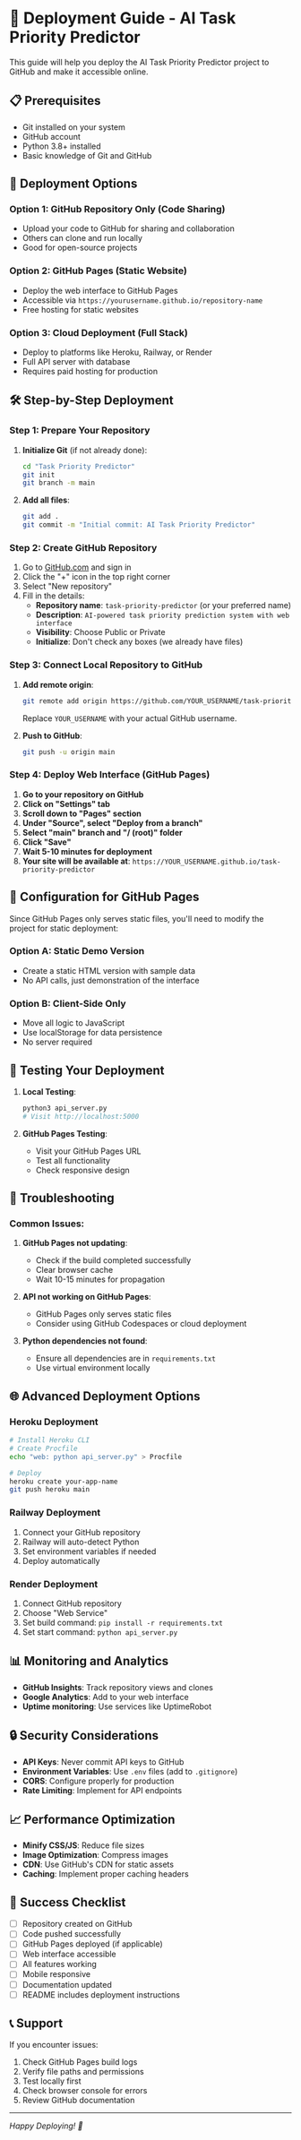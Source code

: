 # 🚀 Deployment Guide - AI Task Priority Predictor

This guide will help you deploy the AI Task Priority Predictor project to GitHub and make it accessible online.

## 📋 Prerequisites

- Git installed on your system
- GitHub account
- Python 3.8+ installed
- Basic knowledge of Git and GitHub

## 🎯 Deployment Options

### Option 1: GitHub Repository Only (Code Sharing)
- Upload your code to GitHub for sharing and collaboration
- Others can clone and run locally
- Good for open-source projects

### Option 2: GitHub Pages (Static Website)
- Deploy the web interface to GitHub Pages
- Accessible via `https://yourusername.github.io/repository-name`
- Free hosting for static websites

### Option 3: Cloud Deployment (Full Stack)
- Deploy to platforms like Heroku, Railway, or Render
- Full API server with database
- Requires paid hosting for production

## 🛠️ Step-by-Step Deployment

### Step 1: Prepare Your Repository

1. **Initialize Git** (if not already done):
   ```bash
   cd "Task Priority Predictor"
   git init
   git branch -m main
   ```

2. **Add all files**:
   ```bash
   git add .
   git commit -m "Initial commit: AI Task Priority Predictor"
   ```

### Step 2: Create GitHub Repository

1. Go to [GitHub.com](https://github.com) and sign in
2. Click the "+" icon in the top right corner
3. Select "New repository"
4. Fill in the details:
   - **Repository name**: `task-priority-predictor` (or your preferred name)
   - **Description**: `AI-powered task priority prediction system with web interface`
   - **Visibility**: Choose Public or Private
   - **Initialize**: Don't check any boxes (we already have files)

### Step 3: Connect Local Repository to GitHub

1. **Add remote origin**:
   ```bash
   git remote add origin https://github.com/YOUR_USERNAME/task-priority-predictor.git
   ```
   Replace `YOUR_USERNAME` with your actual GitHub username.

2. **Push to GitHub**:
   ```bash
   git push -u origin main
   ```

### Step 4: Deploy Web Interface (GitHub Pages)

1. **Go to your repository on GitHub**
2. **Click on "Settings" tab**
3. **Scroll down to "Pages" section**
4. **Under "Source", select "Deploy from a branch"**
5. **Select "main" branch and "/ (root)" folder**
6. **Click "Save"**
7. **Wait 5-10 minutes for deployment**
8. **Your site will be available at**: `https://YOUR_USERNAME.github.io/task-priority-predictor`

## 🔧 Configuration for GitHub Pages

Since GitHub Pages only serves static files, you'll need to modify the project for static deployment:

### Option A: Static Demo Version
- Create a static HTML version with sample data
- No API calls, just demonstration of the interface

### Option B: Client-Side Only
- Move all logic to JavaScript
- Use localStorage for data persistence
- No server required

## 📱 Testing Your Deployment

1. **Local Testing**:
   ```bash
   python3 api_server.py
   # Visit http://localhost:5000
   ```

2. **GitHub Pages Testing**:
   - Visit your GitHub Pages URL
   - Test all functionality
   - Check responsive design

## 🐛 Troubleshooting

### Common Issues:

1. **GitHub Pages not updating**:
   - Check if the build completed successfully
   - Clear browser cache
   - Wait 10-15 minutes for propagation

2. **API not working on GitHub Pages**:
   - GitHub Pages only serves static files
   - Consider using GitHub Codespaces or cloud deployment

3. **Python dependencies not found**:
   - Ensure all dependencies are in `requirements.txt`
   - Use virtual environment locally

## 🌐 Advanced Deployment Options

### Heroku Deployment
```bash
# Install Heroku CLI
# Create Procfile
echo "web: python api_server.py" > Procfile

# Deploy
heroku create your-app-name
git push heroku main
```

### Railway Deployment
1. Connect your GitHub repository
2. Railway will auto-detect Python
3. Set environment variables if needed
4. Deploy automatically

### Render Deployment
1. Connect GitHub repository
2. Choose "Web Service"
3. Set build command: `pip install -r requirements.txt`
4. Set start command: `python api_server.py`

## 📊 Monitoring and Analytics

- **GitHub Insights**: Track repository views and clones
- **Google Analytics**: Add to your web interface
- **Uptime monitoring**: Use services like UptimeRobot

## 🔒 Security Considerations

- **API Keys**: Never commit API keys to GitHub
- **Environment Variables**: Use `.env` files (add to `.gitignore`)
- **CORS**: Configure properly for production
- **Rate Limiting**: Implement for API endpoints

## 📈 Performance Optimization

- **Minify CSS/JS**: Reduce file sizes
- **Image Optimization**: Compress images
- **CDN**: Use GitHub's CDN for static assets
- **Caching**: Implement proper caching headers

## 🎉 Success Checklist

- [ ] Repository created on GitHub
- [ ] Code pushed successfully
- [ ] GitHub Pages deployed (if applicable)
- [ ] Web interface accessible
- [ ] All features working
- [ ] Mobile responsive
- [ ] Documentation updated
- [ ] README includes deployment instructions

## 📞 Support

If you encounter issues:
1. Check GitHub Pages build logs
2. Verify file paths and permissions
3. Test locally first
4. Check browser console for errors
5. Review GitHub documentation

---

*Happy Deploying! 🚀*
